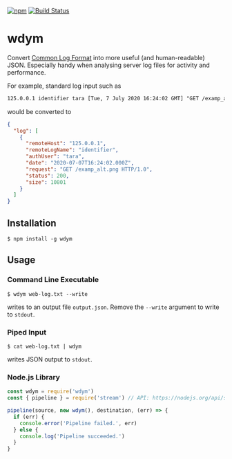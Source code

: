 [![npm](https://img.shields.io/npm/v/wdym)](https://www.npmjs.com/package/wdym)
[![Build Status](https://travis-ci.com/abircb/wdym.svg?token=kBvypWapbvpPYcC9Jrdw&branch=master)](https://travis-ci.com/abircb/wdym)

# wdym

Convert [Common Log Format](https://httpd.apache.org/docs/1.3/logs.html#common) into more useful (and human-readable) JSON. Especially handy when analysing server log files for activity and performance.

For example, standard log input such as

```txt
125.0.0.1 identifier tara [Tue, 7 July 2020 16:24:02 GMT] "GET /examp_alt.png HTTP/1.0" 200 10801
```

would be converted to

```json
{
  "log": [
    {
      "remoteHost": "125.0.0.1",
      "remoteLogName": "identifier",
      "authUser": "tara",
      "date": "2020-07-07T16:24:02.000Z",
      "request": "GET /examp_alt.png HTTP/1.0",
      "status": 200,
      "size": 10801
    }
  ]
}
```

## Installation

```cli
$ npm install -g wdym
```

## Usage

### Command Line Executable

```cli
$ wdym web-log.txt --write
```

writes to an output file `output.json`. Remove the `--write` argument to write to `stdout`.

### Piped Input

```cli
$ cat web-log.txt | wdym
```

writes JSON output to `stdout`.

### Node.js Library

```js
const wdym = require('wdym')
const { pipeline } = require('stream') // API: https://nodejs.org/api/stream.html#stream_stream_pipeline_source_transforms_destination_callback

pipeline(source, new wdym(), destination, (err) => {
  if (err) {
    console.error('Pipeline failed.', err)
  } else {
    console.log('Pipeline succeeded.')
  }
}
```
